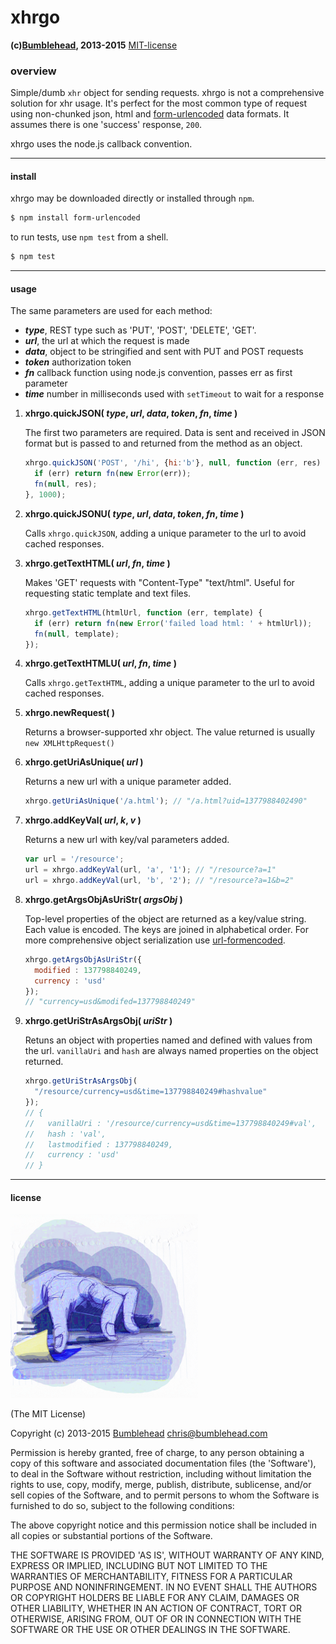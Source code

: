 xhrgo
=====
**(c)[Bumblehead][0], 2013-2015** [MIT-license](#license)

### overview

Simple/dumb `xhr` object for sending requests. xhrgo is not a comprehensive solution for xhr usage. It's perfect for the most common type of request using non-chunked json, html and [form-urlencoded][3] data formats. It assumes there is one 'success' response, `200`.

xhrgo uses the node.js callback convention.

[0]: http://www.bumblehead.com                            "bumblehead"
[3]: https://npmjs.org/package/form-urlencoded    "www-urlformencoded"

------------------------------------------------------------------------------
#### <a id="install"></a>install

xhrgo may be downloaded directly or installed through `npm`.

```bash
$ npm install form-urlencoded
```

to run tests, use `npm test` from a shell.

```bash
$ npm test
```
 
---------------------------------------------------------
#### <a id="usage"></a>usage

The same parameters are used for each method:

 * **_type_**, REST type such as 'PUT', 'POST', 'DELETE', 'GET'.
 * **_url_**, the url at which the request is made
 * **_data_**, object to be stringified and sent with PUT and POST requests
 * **_token_** authorization token
 * **_fn_** callback function using node.js convention, passes err as first parameter
 * **_time_** number in milliseconds used with `setTimeout` to wait for a response


1. **xhrgo.quickJSON( _type_, _url_, _data_, _token_, _fn_, _time_ )**

   The first two parameters are required. Data is sent and received in JSON format but is passed to and returned from the method as an object.
   ```javascript
   xhrgo.quickJSON('POST', '/hi', {hi:'b'}, null, function (err, res) {
     if (err) return fn(new Error(err));
     fn(null, res);
   }, 1000);
   ```

2. **xhrgo.quickJSONU( _type_, _url_, _data_, _token_, _fn_, _time_ )**

   Calls `xhrgo.quickJSON`, adding a unique parameter to the url to avoid cached responses.

3. **xhrgo.getTextHTML( _url_, _fn_, _time_ )**

   Makes 'GET' requests with "Content-Type" "text/html". Useful for requesting static template and text files.
   ```javascript
   xhrgo.getTextHTML(htmlUrl, function (err, template) {
     if (err) return fn(new Error('failed load html: ' + htmlUrl));
     fn(null, template);
   });
   ```

4. **xhrgo.getTextHTMLU( _url_, _fn_, _time_ )**

   Calls `xhrgo.getTextHTML`, adding a unique parameter to the url to avoid cached responses.

5. **xhrgo.newRequest( )**

   Returns a browser-supported xhr object. The value returned is usually `new XMLHttpRequest()`

6. **xhrgo.getUriAsUnique( _url_ )**

   Returns a new url with a unique parameter added.
   ```javascript
   xhrgo.getUriAsUnique('/a.html'); // "/a.html?uid=1377988402490"
   ```

7. **xhrgo.addKeyVal( _url_, _k_, _v_ )**

   Returns a new url with key/val parameters added.
   ```javascript
   var url = '/resource';
   url = xhrgo.addKeyVal(url, 'a', '1'); // "/resource?a=1"
   url = xhrgo.addKeyVal(url, 'b', '2'); // "/resource?a=1&b=2"
   ```

8. **xhrgo.getArgsObjAsUriStr( _argsObj_ )**

   Top-level properties of the object are returned as a key/value string. Each value is encoded. The keys are joined in alphabetical order. For more comprehensive object serialization use [url-formencoded][2].
   ```javascript
   xhrgo.getArgsObjAsUriStr({
     modified : 137798840249,
     currency : 'usd'
   }); 
   // "currency=usd&modifed=137798840249"
   ```

9. **xhrgo.getUriStrAsArgsObj( _uriStr_ )**

   Retuns an object with properties named and defined with values from the url. `vanillaUri` and `hash` are always named properties on the object returned.
   ```javascript
   xhrgo.getUriStrAsArgsObj(
     "/resource/currency=usd&time=137798840249#hashvalue"
   }); 
   // {
   //   vanillaUri : '/resource/currency=usd&time=137798840249#val',
   //   hash : 'val',
   //   lastmodified : 137798840249,
   //   currency : 'usd'
   // }
   ```


[2]: http://github.com/iambumblehead/url-formencoded     "formencoded"


------------------------------------------------------------------------------
#### <a id="license">license

 ![scrounge](https://github.com/iambumblehead/scroungejs/raw/master/img/hand.png) 

(The MIT License)

Copyright (c) 2013-2015 [Bumblehead][0] <chris@bumblehead.com>

Permission is hereby granted, free of charge, to any person obtaining a copy of this software and associated documentation files (the 'Software'), to deal in the Software without restriction, including without limitation the rights to use, copy, modify, merge, publish, distribute, sublicense, and/or sell copies of the Software, and to permit persons to whom the Software is furnished to do so, subject to the following conditions:

The above copyright notice and this permission notice shall be included in all copies or substantial portions of the Software.

THE SOFTWARE IS PROVIDED 'AS IS', WITHOUT WARRANTY OF ANY KIND, EXPRESS OR IMPLIED, INCLUDING BUT NOT LIMITED TO THE WARRANTIES OF MERCHANTABILITY, FITNESS FOR A PARTICULAR PURPOSE AND NONINFRINGEMENT. IN NO EVENT SHALL THE AUTHORS OR COPYRIGHT HOLDERS BE LIABLE FOR ANY CLAIM, DAMAGES OR OTHER LIABILITY, WHETHER IN AN ACTION OF CONTRACT, TORT OR OTHERWISE, ARISING FROM, OUT OF OR IN CONNECTION WITH THE SOFTWARE OR THE USE OR OTHER DEALINGS IN THE SOFTWARE.
